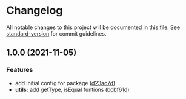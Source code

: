 # Changelog

All notable changes to this project will be documented in this file. See [standard-version](https://github.com/conventional-changelog/standard-version) for commit guidelines.

## 1.0.0 (2021-11-05)


### Features

* add initial config for package ([d23ac7d](https://github.com/aagamezl/utils/commit/d23ac7d621e3aa16cf191792045b58b40bb172f8))
* **utils:** add getType, isEqual funtions ([bcbf61d](https://github.com/aagamezl/utils/commit/bcbf61d2559c743281652356c014e0f57a553c09))
